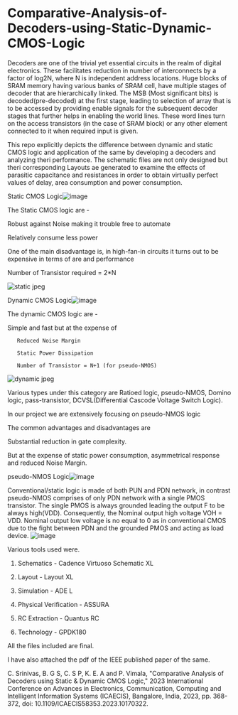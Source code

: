# Comparative-Analysis-of-Decoders-using-Static-Dynamic-CMOS-Logic

Decoders are one of the trivial yet essential circuits in the realm of digital electronics. These facilitates reduction in number of interconnects by a factor of log2N, where N is independent address locations. Huge blocks of SRAM memory having various banks of SRAM cell, have multiple stages of decoder that are hierarchically linked. The MSB (Most significant bits) is decoded(pre-decoded) at the first stage, leading to selection of array that is to be accessed by providing enable signals for the subsequent decoder stages that further helps in enabling the world lines. These word lines turn on the access transistors (in the case of SRAM block) or any other element connected to it when required input is given. 


This repo explicitly depicts the difference between dynamic and static CMOS logic and application of the same by developing a decoders and analyzing theri performance.
The schematic files are not only designed but theri corresponding Layouts ae generated to examine the effects of parasitic capacitance and resistances in order to obtain virtually perfect values of delay, area consumption and power consumption.

Static CMOS Logic![image](https://github.com/ChandanS15/Comparative-Analysis-of-Decoders-using-Static-Dynamic-CMOS-Logic/assets/82103081/d1f19020-4ec7-4ab4-90ed-4624ba63eb1f)

The Static CMOS logic are -

Robust against Noise making it trouble free to automate

Relatively consume less power

One of the main disadvantage is, in high-fan-in circuits it turns out to be expensive in terms of are and performance

Number of Transistor required  = 2*N



![static jpeg](https://github.com/ChandanS15/Comparative-Analysis-of-Decoders-using-Static-Dynamic-CMOS-Logic/assets/82103081/e3698d02-b288-4c21-a75f-3a07d7063a3e)

Dynamic CMOS Logic![image](https://github.com/ChandanS15/Comparative-Analysis-of-Decoders-using-Static-Dynamic-CMOS-Logic/assets/82103081/2c2c36a3-bc33-43dd-9e5d-00a4fe8a7379)

The dynamic CMOS logic are - 

Simple and fast but at the expense of

       Reduced Noise Margin
       
       Static Power Dissipation
       
       Number of Transistor = N+1 (for pseudo-NMOS)
              
![dynamic jpeg](https://github.com/ChandanS15/Comparative-Analysis-of-Decoders-using-Static-Dynamic-CMOS-Logic/assets/82103081/2e0bda8e-9552-4be7-9bc8-fe7b503926f9)  

Various types under this category are Ratioed logic, pseudo-NMOS, Domino logic, pass-transistor, DCVSL(Differential Cascode Voltage Switch Logic).

In our project we are extensively focusing on pseudo-NMOS logic

The common advantages and disadvantages are

Substantial reduction in gate complexity.

But at the expense of static power consumption, asymmetrical response and reduced Noise Margin.


pseudo-NMOS Logic![image](https://github.com/ChandanS15/Comparative-Analysis-of-Decoders-using-Static-Dynamic-CMOS-Logic/assets/82103081/0cc6e3ae-c15d-47e2-a13b-9e160c49c64c)

Conventional/static logic is  made of both PUN and PDN network, in contrast pseudo-NMOS comprises of only PDN network with a single PMOS transistor.
The single PMOS is always grounded leading the output F to be always high(VDD). Consequently, the Nominal output high voltage VOH = VDD.
Nominal output low voltage is no equal to 0 as in conventional CMOS due to the fight between PDN and the grounded PMOS and acting as load device.
![image](https://github.com/ChandanS15/Comparative-Analysis-of-Decoders-using-Static-Dynamic-CMOS-Logic/assets/82103081/1cd27f5b-d546-41c9-8cfa-00cfa1a32f86)


























Various tools used were.

1. Schematics            - Cadence Virtuoso Schematic XL

2. Layout                - Layout XL

3. Simulation            - ADE L

4. Physical Verification - ASSURA

5. RC Extraction         - Quantus RC

6. Technology            - GPDK180


All the files included are final.

I have also attached the pdf of the IEEE published paper of the same.

C. Srinivas, B. G S, C. S P, K. E. A and P. Vimala, "Comparative Analysis of Decoders using Static & Dynamic CMOS Logic," 2023 International Conference on Advances in Electronics, Communication, Computing and Intelligent Information Systems (ICAECIS), Bangalore, India, 2023, pp. 368-372, doi: 10.1109/ICAECIS58353.2023.10170322.
